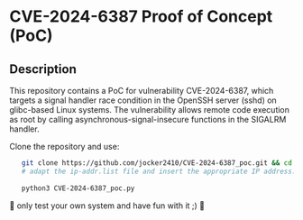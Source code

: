 # CVE-2024-6387 Proof of Concept (PoC)

## Description

This repository contains a PoC for vulnerability CVE-2024-6387, which targets a signal handler race condition in the OpenSSH server (sshd) on glibc-based Linux systems. The vulnerability allows remote code execution as root by calling asynchronous-signal-insecure functions in the SIGALRM handler.


Clone the repository and use:
```bash
   git clone https://github.com/jocker2410/CVE-2024-6387_poc.git && cd CVE-2024-6387_poc
   # adapt the ip-addr.list file and insert the appropriate IP address. Please note the spelling, you must either insert simple IPv4 addresses or with port separated by a colon.
   
   python3 CVE-2024-6387_poc.py
```

🚀 only test your own system and have fun with it ;) 🚀
